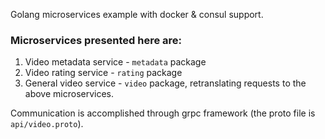 Golang microservices example with docker & consul support.

### Microservices presented here are: ###

1. Video metadata service - `metadata` package
2. Video rating service - `rating` package
3. General video service - `video` package, retranslating requests to the above microservices.

Communication is accomplished through grpc framework (the proto file is `api/video.proto`).
